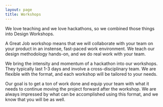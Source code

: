```yaml
---
layout: page
title: Workshops
---
```


We love teaching and we love hackathons, so we combined those things into Design Workshops.

A Great Job workshop means that we will collaborate with your team on your product in an instense, fast-paced work environment. We teach our design methodology hands-on, and we do real work with your team. 

We bring the intensity and momentum of a hackathon into our workshops. They typically last 1-3 days and involve a cross-disciplinary team. We are flexible with the format, and each workshop will be tailored to your needs.

Our goal is to get a ton of work done and equip your team with what it needs to continue moving the project forward after the workshop. We are always impressed by what can be accomplished using this format, and we know that you will be as well.
